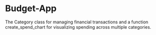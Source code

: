# Budget-App
The Category class for managing financial transactions and a function create_spend_chart for visualizing spending across multiple categories. 
